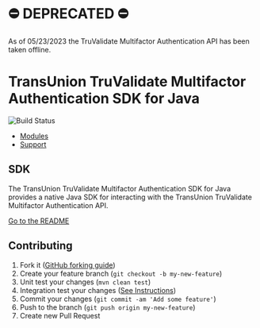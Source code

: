 ⛔️ DEPRECATED ⛔️
============
As of 05/23/2023 the TruValidate Multifactor Authentication API has been taken offline.

# TransUnion TruValidate Multifactor Authentication SDK for Java

![Build Status](https://github.com/iovation/launchkey-java/actions/workflows/launchkey-java-actions.yaml/badge.svg?branch=master)

  * [Modules](#modules)
  * [Support](#support)

## SDK

The TransUnion TruValidate Multifactor Authentication SDK for Java provides a native Java SDK for interacting with the TransUnion TruValidate Multifactor Authentication API.

[Go to the README](sdk/README.md)

## Contributing

1. Fork it ([GitHub forking guide](https://guides.github.com/activities/forking/))
2. Create your feature branch (`git checkout -b my-new-feature`)
3. Unit test your changes (`mvn clean test`)
4. Integration test your changes ([See Instructions](integration/README.md))
3. Commit your changes (`git commit -am 'Add some feature'`)
4. Push to the branch (`git push origin my-new-feature`)
5. Create new Pull Request
